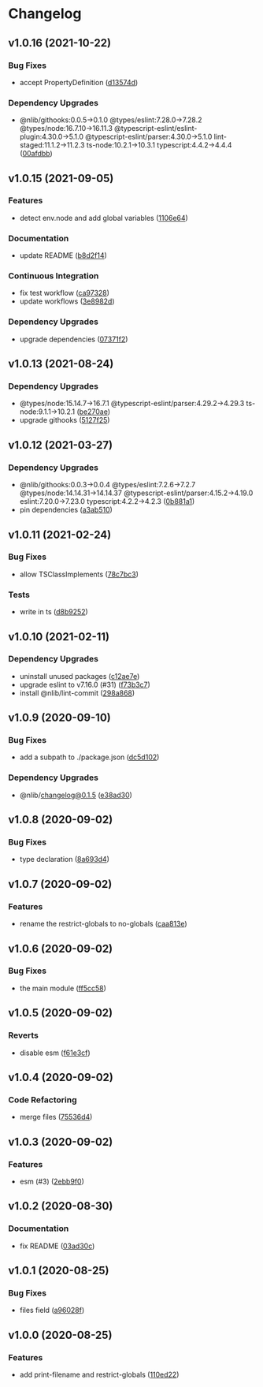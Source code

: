 # Changelog

## v1.0.16 (2021-10-22)

### Bug Fixes

- accept PropertyDefinition ([d13574d](https://github.com/nlibjs/eslint-plugin/commit/d13574d631e85178c0645fe30e6139ee0c2b83a4))

### Dependency Upgrades

- @nlib/githooks:0.0.5→0.1.0 @types/eslint:7.28.0→7.28.2 @types/node:16.7.10→16.11.3 @typescript-eslint/eslint-plugin:4.30.0→5.1.0 @typescript-eslint/parser:4.30.0→5.1.0 lint-staged:11.1.2→11.2.3 ts-node:10.2.1→10.3.1 typescript:4.4.2→4.4.4 ([00afdbb](https://github.com/nlibjs/eslint-plugin/commit/00afdbb513fe1e0670a4bcdfcfd3abeb831e4a49))


## v1.0.15 (2021-09-05)

### Features

- detect env.node and add global variables ([1106e64](https://github.com/nlibjs/eslint-plugin/commit/1106e6497a12206e5751247a096f40d4ebc6449a))

### Documentation

- update README ([b8d2f14](https://github.com/nlibjs/eslint-plugin/commit/b8d2f14a1e9a858583d6dc70de380ed2b07c0119))

### Continuous Integration

- fix test workflow ([ca97328](https://github.com/nlibjs/eslint-plugin/commit/ca9732881d0ee7ce7fbfb10027b3dd1fcedad5fb))
- update workflows ([3e8982d](https://github.com/nlibjs/eslint-plugin/commit/3e8982da211a17b7bda5e5b9cb9d98d11eaeb492))

### Dependency Upgrades

- upgrade dependencies ([07371f2](https://github.com/nlibjs/eslint-plugin/commit/07371f2a5947bed5528f057d3e5f6478692f76f4))


## v1.0.13 (2021-08-24)

### Dependency Upgrades

- @types/node:15.14.7→16.7.1 @typescript-eslint/parser:4.29.2→4.29.3 ts-node:9.1.1→10.2.1 ([be270ae](https://github.com/nlibjs/eslint-plugin/commit/be270ae6bde1db8dd24cb5af247885836367e703))
- upgrade githooks ([5127f25](https://github.com/nlibjs/eslint-plugin/commit/5127f252d0c37a29529b82d519ed9aee0a89f666))


## v1.0.12 (2021-03-27)

### Dependency Upgrades

- @nlib/githooks:0.0.3→0.0.4 @types/eslint:7.2.6→7.2.7 @types/node:14.14.31→14.14.37 @typescript-eslint/parser:4.15.2→4.19.0 eslint:7.20.0→7.23.0 typescript:4.2.2→4.2.3 ([0b881a1](https://github.com/nlibjs/eslint-plugin/commit/0b881a16c7d57db4b78eb6292514f25376356d98))
- pin dependencies ([a3ab510](https://github.com/nlibjs/eslint-plugin/commit/a3ab510d5d98631541168976d91f7cbde926f53c))


## v1.0.11 (2021-02-24)

### Bug Fixes

- allow TSClassImplements ([78c7bc3](https://github.com/nlibjs/eslint-plugin/commit/78c7bc37e20cc59c694c770570cf2951d4afd719))

### Tests

- write in ts ([d8b9252](https://github.com/nlibjs/eslint-plugin/commit/d8b9252df49f965c2fabdbe004d089886a889112))


## v1.0.10 (2021-02-11)

### Dependency Upgrades

- uninstall unused packages ([c12ae7e](https://github.com/nlibjs/eslint-plugin/commit/c12ae7eb72531249255890f12003626e8e31958d))
- upgrade eslint to v7.16.0 (#31) ([f73b3c7](https://github.com/nlibjs/eslint-plugin/commit/f73b3c759881af38d3a6362be434678b2699dbc4))
- install @nlib/lint-commit ([298a868](https://github.com/nlibjs/eslint-plugin/commit/298a8685cdf9df1a6f8231f933c7e6d5a9a6fc82))


## v1.0.9 (2020-09-10)

### Bug Fixes

- add a subpath to ./package.json ([dc5d102](https://github.com/nlibjs/eslint-plugin/commit/dc5d10272822d7e0aace06622323d69eb5943c1b))

### Dependency Upgrades

- @nlib/changelog@0.1.5 ([e38ad30](https://github.com/nlibjs/eslint-plugin/commit/e38ad304813d4f04343c45e92d1b4f882cd7cb3f))


## v1.0.8 (2020-09-02)

### Bug Fixes

- type declaration ([8a693d4](https://github.com/nlibjs/eslint-plugin/commit/8a693d4ac6438bfd2d5cb12ce0371aa185926cb3))


## v1.0.7 (2020-09-02)

### Features

- rename the restrict-globals to no-globals ([caa813e](https://github.com/nlibjs/eslint-plugin/commit/caa813e8e24b3d727d52338c8b4c884cdbb6cc81))


## v1.0.6 (2020-09-02)

### Bug Fixes

- the main module ([ff5cc58](https://github.com/nlibjs/eslint-plugin/commit/ff5cc582075fa697c23102db42b2ddc4f8dfac8d))


## v1.0.5 (2020-09-02)

### Reverts

- disable esm ([f61e3cf](https://github.com/nlibjs/eslint-plugin/commit/f61e3cf479ef653ac69e42de96be374de09eb226))


## v1.0.4 (2020-09-02)

### Code Refactoring

- merge files ([75536d4](https://github.com/nlibjs/eslint-plugin/commit/75536d4c9760396479d5e6fd6bd870fa472e247b))


## v1.0.3 (2020-09-02)

### Features

- esm (#3) ([2ebb9f0](https://github.com/nlibjs/eslint-plugin/commit/2ebb9f0501d1a220759bef78d996b6f5252448cf))


## v1.0.2 (2020-08-30)

### Documentation

- fix README ([03ad30c](https://github.com/nlibjs/eslint-plugin/commit/03ad30c6c2b2d93bee5a6f7e3b60e7ffce38b339))


## v1.0.1 (2020-08-25)

### Bug Fixes

- files field ([a96028f](https://github.com/nlibjs/eslint-plugin/commit/a96028f351035b45caa60311989348ebaaa0a47c))


## v1.0.0 (2020-08-25)

### Features

- add print-filename and restrict-globals ([110ed22](https://github.com/nlibjs/eslint-plugin/commit/110ed228d54985eee72941e05fc32dd87d17fe89))


